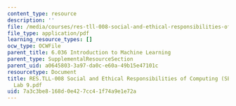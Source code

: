 ```yaml
---
content_type: resource
description: ''
file: /media/courses/res-tll-008-social-and-ethical-responsibilities-of-computing-serc-fall-2021/7a3c3be8168d0e427cc41f74a9e1e72a_RES-TLL008F21-6036_lab9.pdf
file_type: application/pdf
learning_resource_types: []
ocw_type: OCWFile
parent_title: 6.036 Introduction to Machine Learning
parent_type: SupplementalResourceSection
parent_uid: a0645803-3a97-da0c-e60a-49b15e47101c
resourcetype: Document
title: RES.TLL-008 Social and Ethical Responsibilities of Computing (SERC), 6.036
  Lab 9.pdf
uid: 7a3c3be8-168d-0e42-7cc4-1f74a9e1e72a
---
```


